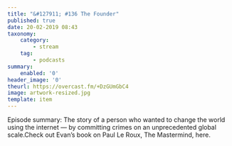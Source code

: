 ```yaml
---
title: "&#127911; #136 The Founder"
published: true
date: 20-02-2019 08:43
taxonomy:
    category:
        - stream
    tag:
        - podcasts
summary:
    enabled: '0'
header_image: '0'
theurl: https://overcast.fm/+DzGUmGbC4
image: artwork-resized.jpg
template: item
---
```

 
Episode summary: The story of a person who wanted to change the world using the internet — by committing crimes on an unprecedented global scale.Check out Evan’s book on Paul Le Roux, The Mastermind, here.
